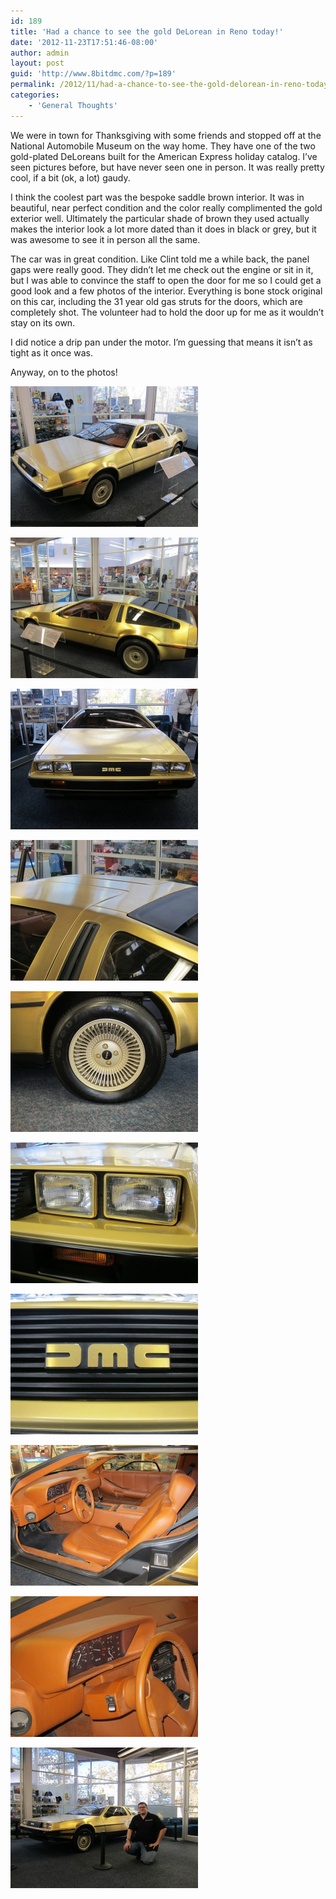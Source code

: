 ```yaml
---
id: 189
title: 'Had a chance to see the gold DeLorean in Reno today!'
date: '2012-11-23T17:51:46-08:00'
author: admin
layout: post
guid: 'http://www.8bitdmc.com/?p=189'
permalink: /2012/11/had-a-chance-to-see-the-gold-delorean-in-reno-today/
categories:
    - 'General Thoughts'
---
```


We were in town for Thanksgiving with some friends and stopped off at the National Automobile Museum on the way home. They have one of the two gold-plated DeLoreans built for the American Express holiday catalog. I’ve seen pictures before, but have never seen one in person. It was really pretty cool, if a bit (ok, a lot) gaudy.

I think the coolest part was the bespoke saddle brown interior. It was in beautiful, near perfect condition and the color really complimented the gold exterior well. Ultimately the particular shade of brown they used actually makes the interior look a lot more dated than it does in black or grey, but it was awesome to see it in person all the same.

The car was in great condition. Like Clint told me a while back, the panel gaps were really good. They didn’t let me check out the engine or sit in it, but I was able to convince the staff to open the door for me so I could get a good look and a few photos of the interior. Everything is bone stock original on this car, including the 31 year old gas struts for the doors, which are completely shot. The volunteer had to hold the door up for me as it wouldn’t stay on its own.

I did notice a drip pan under the motor. I’m guessing that means it isn’t as tight as it once was.

Anyway, on to the photos!

[![](/assets/images/2012/11/IMG_3566-300x225.jpg "IMG_3566")](/assets/images/2012/11/IMG_3566.jpg)

[![](/assets/images/2012/11/IMG_3568-300x225.jpg "IMG_3568")](/assets/images/2012/11/IMG_3568.jpg)

[![](/assets/images/2012/11/IMG_3569-300x225.jpg "IMG_3569")](/assets/images/2012/11/IMG_3569.jpg)

[![](/assets/images/2012/11/IMG_3572-300x225.jpg "IMG_3572")](/assets/images/2012/11/IMG_3572.jpg)

[![](/assets/images/2012/11/IMG_3573-300x225.jpg "IMG_3573")](/assets/images/2012/11/IMG_3573.jpg)

[![](/assets/images/2012/11/IMG_3574-300x225.jpg "IMG_3574")](/assets/images/2012/11/IMG_3574.jpg)

[![](/assets/images/2012/11/IMG_3575-300x225.jpg "IMG_3575")](/assets/images/2012/11/IMG_3575.jpg)

[![](/assets/images/2012/11/IMG_3570-300x225.jpg "IMG_3570")](/assets/images/2012/11/IMG_3570.jpg)

[![](/assets/images/2012/11/IMG_3571-300x225.jpg "IMG_3571")](/assets/images/2012/11/IMG_3571.jpg)

[![](/assets/images/2012/11/IMG_3644-300x225.jpg "IMG_3644")](/assets/images/2012/11/IMG_3644.jpg)